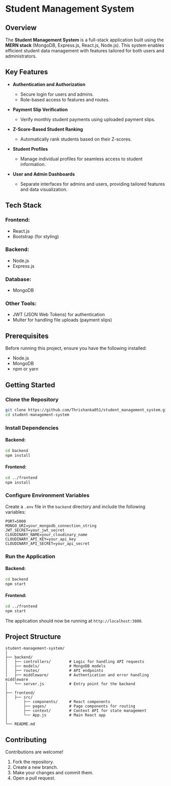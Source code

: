 # Student Management System  

## Overview  
The **Student Management System** is a full-stack application built using the **MERN stack** (MongoDB, Express.js, React.js, Node.js). This system enables efficient student data management with features tailored for both users and administrators.  

## Key Features  
- **Authentication and Authorization**  
  - Secure login for users and admins.  
  - Role-based access to features and routes.  

- **Payment Slip Verification**  
  - Verify monthly student payments using uploaded payment slips.  

- **Z-Score-Based Student Ranking**  
  - Automatically rank students based on their Z-scores.  

- **Student Profiles**  
  - Manage individual profiles for seamless access to student information.  

- **User and Admin Dashboards**  
  - Separate interfaces for admins and users, providing tailored features and data visualization.  

## Tech Stack  
### Frontend:  
- React.js  
- Bootstrap (for styling)  

### Backend:  
- Node.js  
- Express.js  

### Database:  
- MongoDB  

### Other Tools:  
- JWT (JSON Web Tokens) for authentication  
- Multer for handling file uploads (payment slips)  

## Prerequisites  
Before running this project, ensure you have the following installed:  
- Node.js  
- MongoDB  
- npm or yarn  

## Getting Started  

### Clone the Repository  
```bash  
git clone https://github.com/Thrishanka051/student_management_system.git  
cd student-management-system  
```  

### Install Dependencies  

#### Backend:  
```bash  
cd backend  
npm install  
```  

#### Frontend:  
```bash  
cd ../frontend  
npm install  
```  

### Configure Environment Variables  
Create a `.env` file in the `backend` directory and include the following variables:  
```env  
PORT=5000  
MONGO_URI=your_mongodb_connection_string  
JWT_SECRET=your_jwt_secret  
CLOUDINARY_NAME=your_cloudinary_name  
CLOUDINARY_API_KEY=your_api_key  
CLOUDINARY_API_SECRET=your_api_secret  
```  

### Run the Application  

#### Backend:  
```bash  
cd backend  
npm start  
```  

#### Frontend:  
```bash  
cd ../frontend  
npm start  
```  

The application should now be running at `http://localhost:3000`.  

## Project Structure  

```plaintext
student-management-system/  
│  
├── backend/  
│   ├── controllers/        # Logic for handling API requests  
│   ├── models/             # MongoDB models  
│   ├── routes/             # API endpoints  
│   ├── middleware/         # Authentication and error handling middleware  
│   └── server.js           # Entry point for the backend  
│  
├── frontend/  
│   ├── src/  
│       ├── components/     # React components  
│       ├── pages/          # Page components for routing  
│       ├── context/        # Context API for state management  
│       └── App.js          # Main React app  
│  
└── README.md  
```  



## Contributing  
Contributions are welcome!  
1. Fork the repository.  
2. Create a new branch.  
3. Make your changes and commit them.  
4. Open a pull request.  

